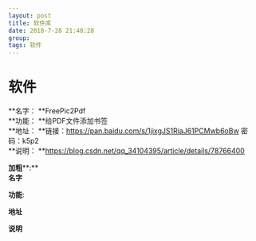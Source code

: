 ```yaml
---
layout: post  
title: 软件库  
date: 2018-7-28 21:48:28  
group:   
tags: 软件  
---
```

# 软件 #  
**名字： **FreePic2Pdf  
**功能： **给PDF文件添加书签  
**地址： **链接：https://pan.baidu.com/s/1jixgJS1RiaJ61PCMwb6oBw 密码：k5p2  
**说明： **https://blog.csdn.net/qq_34104395/article/details/78766400  

**加粗****:**  
**名字**  
  
**功能**:   
  
**地址**  
  
**说明**  

   
 

